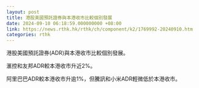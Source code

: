 ```yaml
---
layout: post
title: 港股美國預託證券與本港收市比較個別發展
date: 2024-09-10 06:18:59.000000000 +08:00
link: https://news.rthk.hk/rthk/ch/component/k2/1769992-20240910.htm
categories: rthk
---
```


港股美國預託證券(ADR)與本港收市比較個別發展。

滙控和友邦ADR較本港收市升近2%。

阿里巴巴ADR較本港收市升逾1%，但騰訊和小米ADR輕微低於本港收市。
